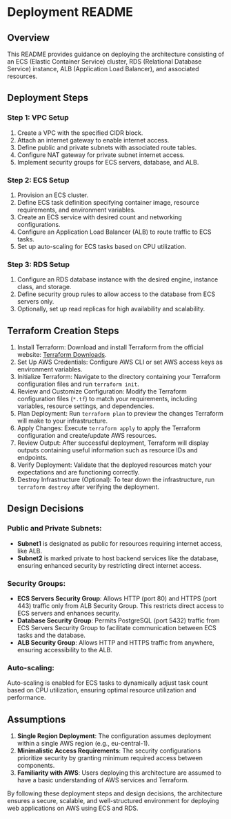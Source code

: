 # Deployment README

## Overview

This README provides guidance on deploying the architecture consisting of an ECS (Elastic Container Service) cluster, RDS (Relational Database Service) instance, ALB (Application Load Balancer), and associated resources.

## Deployment Steps

### Step 1: VPC Setup

1. Create a VPC with the specified CIDR block.
2. Attach an internet gateway to enable internet access.
3. Define public and private subnets with associated route tables.
4. Configure NAT gateway for private subnet internet access.
5. Implement security groups for ECS servers, database, and ALB.

### Step 2: ECS Setup

1. Provision an ECS cluster.
2. Define ECS task definition specifying container image, resource requirements, and environment variables.
3. Create an ECS service with desired count and networking configurations.
4. Configure an Application Load Balancer (ALB) to route traffic to ECS tasks.
5. Set up auto-scaling for ECS tasks based on CPU utilization.

### Step 3: RDS Setup

1. Configure an RDS database instance with the desired engine, instance class, and storage.
2. Define security group rules to allow access to the database from ECS servers only.
3. Optionally, set up read replicas for high availability and scalability.

## Terraform Creation Steps

1. Install Terraform: Download and install Terraform from the official website: [Terraform Downloads](https://www.terraform.io/downloads.html).
2. Set Up AWS Credentials: Configure AWS CLI or set AWS access keys as environment variables.
3. Initialize Terraform: Navigate to the directory containing your Terraform configuration files and run `terraform init`.
4. Review and Customize Configuration: Modify the Terraform configuration files (`*.tf`) to match your requirements, including variables, resource settings, and dependencies.
5. Plan Deployment: Run `terraform plan` to preview the changes Terraform will make to your infrastructure.
6. Apply Changes: Execute `terraform apply` to apply the Terraform configuration and create/update AWS resources.
7. Review Output: After successful deployment, Terraform will display outputs containing useful information such as resource IDs and endpoints.
8. Verify Deployment: Validate that the deployed resources match your expectations and are functioning correctly.
9. Destroy Infrastructure (Optional): To tear down the infrastructure, run `terraform destroy` after verifying the deployment.

## Design Decisions

### Public and Private Subnets:

- **Subnet1** is designated as public for resources requiring internet access, like ALB.
- **Subnet2** is marked private to host backend services like the database, ensuring enhanced security by restricting direct internet access.

### Security Groups:

- **ECS Servers Security Group**: Allows HTTP (port 80) and HTTPS (port 443) traffic only from ALB Security Group. This restricts direct access to ECS servers and enhances security.
- **Database Security Group**: Permits PostgreSQL (port 5432) traffic from ECS Servers Security Group to facilitate communication between ECS tasks and the database.
- **ALB Security Group**: Allows HTTP and HTTPS traffic from anywhere, ensuring accessibility to the ALB.

### Auto-scaling:

Auto-scaling is enabled for ECS tasks to dynamically adjust task count based on CPU utilization, ensuring optimal resource utilization and performance.

## Assumptions

1. **Single Region Deployment**: The configuration assumes deployment within a single AWS region (e.g., eu-central-1).
2. **Minimalistic Access Requirements**: The security configurations prioritize security by granting minimum required access between components.
3. **Familiarity with AWS**: Users deploying this architecture are assumed to have a basic understanding of AWS services and Terraform.

By following these deployment steps and design decisions, the architecture ensures a secure, scalable, and well-structured environment for deploying web applications on AWS using ECS and RDS.

